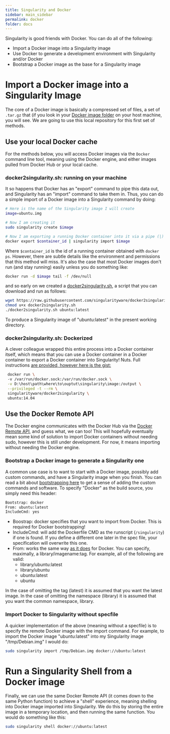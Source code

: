 ```yaml
---
title: Singularity and Docker
sidebar: main_sidebar
permalink: docker
folder: docs
---
```


Singularity is good friends with Docker. You can do all of the following:

- Import a Docker image into a Singularity image
- Use Docker to generate a development environment with Singularity and/or Docker
- Bootstrap a Docker image as the base for a Singularity image

# Import a Docker image into a Singularity Image

The core of a Docker image is basically a compressed set of files, a set of `.tar.gz` that (if you look in your <a href="http://stackoverflow.com/questions/19234831/where-are-docker-images-stored-on-the-host-machine" target="_blank">Docker image folder</a> on your host machine, you will see. We are going to use this local repository for this first set of methods.

## Use your local Docker cache

For the methods below, you will access Docker images via the `Docker` command line tool, meaning using the Docker engine, and either images pulled from Docker Hub or your local cache.

### docker2singularity.sh: running on your machine

It so happens that Docker has an "export" command to pipe this data out, and Singularity has an "import" command to take them in. Thus, you can do a simple import of a Docker image into a Singularity command by doing:

```bash
# Here is the name of the Singularity image I will create
image=ubuntu.img

# Now I am creating it
sudo singularity create $image

# Now I am exporting a running Docker container into it via a pipe (|)
docker export $container_id | singularity import $image
```

Where `$container_id` is the id of a running container obtained with `docker ps`. However, there are subtle details like the environment and permissions that this method will miss. It's also the case that most Docker images don't run (and stay running) easily unless you do something like:

```bash
docker run -d $image tail -f /dev/null
```

and so early on we created a <a href="https://github.com/singularityware/docker2singularity/blob/master/docker2singularity.sh" target="_blank">docker2singularity.sh</a>, a script that you can download and run as follows:

```bash
wget https://raw.githubusercontent.com/singularityware/docker2singularity/master/docker2singularity.sh
chmod u+x docker2singularity.sh
./docker2singularity.sh ubuntu:latest
```

To produce a Singularity image of "ubuntu:latest" in the present working directory.

### docker2singularity.sh: Dockerized

A clever colleague wrapped this entire process into a Docker container itself, which means that you can use a Docker container in a Docker container to export a Docker container into Singularity! Nuts. Full instructions <a href="https://github.com/singularityware/docker2singularity" target="_blank"> are provided, however here is the gist:

```bash
 docker run \        
 -v /var/run/docker.sock:/var/run/docker.sock \
 -v D:\host\path\where\to\ouptut\singularity\image:/output \
 --privileged -t --rm \
 singularityware/docker2singularity \            
 ubuntu:14.04
```

## Use the Docker Remote API

The Docker engine communicates with the Docker Hub via the <a href="https://docs.docker.com/engine/reference/api/docker_remote_api/" target="_blank">Docker Remote API</a>, and guess what, we can too! This will hopefully eventually mean some kind of solution to import Docker containers without needing sudo, however this is still under development. For now, it means importing without needing the Docker engine.

### Bootstrap a Docker image to generate a Singularity one

A common use case is to want to start with a Docker image, possibly add custom commands, and have a Singularity image when you finish. You can read a bit about <a href="/docs-bootstrap" target="_blank">bootstrapping here</a> to get a sense of adding the custom commands and software. To specify "Docker" as the build source, you simply need this header:

```bash
Bootstrap: docker
From: ubuntu:latest
IncludeCmd: yes
```

- Boostrap: docker specifies that you want to import from Docker. This is required for Docker bootstrapping!
- IncludeCmd: will add the Dockerfile CMD as the runscript (`/singularity`) if one is found. If you define a different one later in the spec file, your specification will overwrite this one.
- From: works the same way <a href="https://docs.docker.com/engine/reference/builder/" target="_blank">as it does</a> for Docker. You can specify, maximally, a library/imagename:tag. For example, all of the following are valid:
  - library/ubuntu:latest
  - library/ubuntu
  - ubuntu:latest
  - ubuntu

In the case of omitting the tag (latest) it is assumed that you want the latest image. In the case of omitting the namespace (library) it is assumed that you want the common namespace, library.

### Import Docker to Singularity without specfile
A quicker implementation of the above (meaning without a specfile) is to specify the remote Docker image with the import command. For example, to import the Docker image "ubuntu:latest" into my Singularity image "/tmp/Debian.img" I would do:

```bash
sudo singularity import /tmp/Debian.img docker://ubuntu:latest
```

# Run a Singularity Shell from a Docker image

Finally, we can use the same Docker Remote API (it comes down to the same Python function) to achieve a "shell" experience, meaning shelling into Docker image imported into Singularity. We do this by storing the entire image in a temporary location, and then running the same function. You would do something like this:

```bash
sudo singularity shell docker://ubuntu:latest
```
